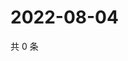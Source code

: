 # 2022-08-04

共 0 条

<!-- BEGIN WEIBO -->
<!-- 最后更新时间 Thu Aug 04 2022 04:17:05 GMT+0800 (China Standard Time) -->

<!-- END WEIBO -->
